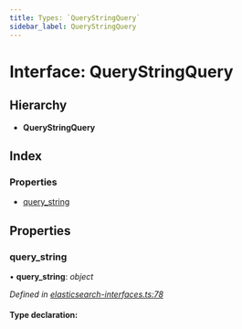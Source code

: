 ```yaml
---
title: Types: `QueryStringQuery`
sidebar_label: QueryStringQuery
---
```


# Interface: QueryStringQuery

## Hierarchy

* **QueryStringQuery**

## Index

### Properties

* [query_string](querystringquery.md#query_string)

## Properties

###  query_string

• **query_string**: *object*

*Defined in [elasticsearch-interfaces.ts:78](https://github.com/terascope/teraslice/blob/f95bb5556/packages/types/src/elasticsearch-interfaces.ts#L78)*

#### Type declaration:
